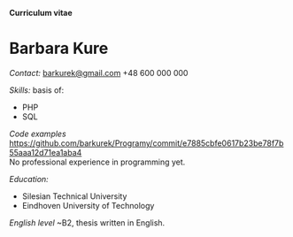 **Curriculum vitae**<br/>
# Barbara Kure<br/>

*Contact:* barkurek@gmail.com +48 600 000 000 <br/>

*Skills:* basis of:
* PHP
* SQL<br/>

*Code examples* https://github.com/barkurek/Programy/commit/e7885cbfe0617b23be78f7b55aaa12d71ea1aba4<br/>
No professional experience in programming yet.<br/>

*Education:*  
* Silesian Technical University
* Eindhoven University of Technology <br/>

*English level* ~B2, thesis written in English.<br/>
